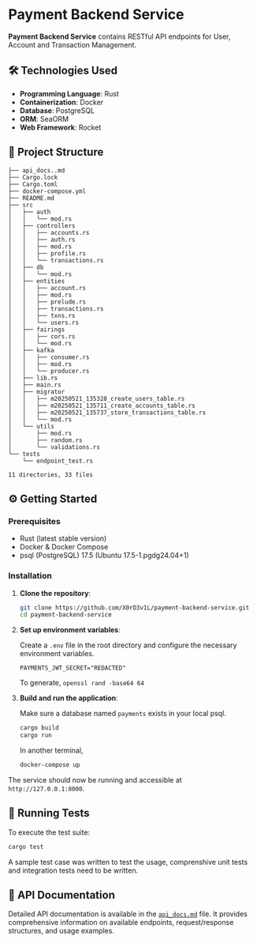 # Payment Backend Service

**Payment Backend Service** contains RESTful API endpoints for User, Account and Transaction Management.

## 🛠️ Technologies Used

* **Programming Language**: Rust
* **Containerization**: Docker
* **Database**: PostgreSQL
* **ORM**: SeaORM
* **Web Framework**: Rocket

## 📁 Project Structure

```
├── api_docs..md
├── Cargo.lock
├── Cargo.toml
├── docker-compose.yml
├── README.md
├── src
│   ├── auth
│   │   └── mod.rs
│   ├── controllers
│   │   ├── accounts.rs
│   │   ├── auth.rs
│   │   ├── mod.rs
│   │   ├── profile.rs
│   │   └── transactions.rs
│   ├── db
│   │   └── mod.rs
│   ├── entities
│   │   ├── account.rs
│   │   ├── mod.rs
│   │   ├── prelude.rs
│   │   ├── transactions.rs
│   │   ├── txns.rs
│   │   └── users.rs
│   ├── fairings
│   │   ├── cors.rs
│   │   └── mod.rs
│   ├── kafka
│   │   ├── consumer.rs
│   │   ├── mod.rs
│   │   └── producer.rs
│   ├── lib.rs
│   ├── main.rs
│   ├── migrator
│   │   ├── m20250521_135328_create_users_table.rs
│   │   ├── m20250521_135711_create_accounts_table.rs
│   │   ├── m20250521_135737_store_transactions_table.rs
│   │   └── mod.rs
│   └── utils
│       ├── mod.rs
│       ├── random.rs
│       └── validations.rs
└── tests
    └── endpoint_test.rs

11 directories, 33 files
```



## ⚙️ Getting Started

### Prerequisites

* Rust (latest stable version)
* Docker & Docker Compose
* psql (PostgreSQL) 17.5 (Ubuntu 17.5-1.pgdg24.04+1)

### Installation

1. **Clone the repository**:

   ```bash
   git clone https://github.com/X0rD3v1L/payment-backend-service.git
   cd payment-backend-service
   ```

2. **Set up environment variables**:

   Create a `.env` file in the root directory and configure the necessary environment variables.
   ```
   PAYMENTS_JWT_SECRET="REDACTED"
   ```

   To generate,
   ```openssl rand -base64 64```


3. **Build and run the application**:
   
   Make sure a database named `payments` exists in your local psql.

   ```bash
   cargo build
   cargo run
   ```

   In another terminal,
   ```bash
   docker-compose up 
   ```

The service should now be running and accessible at `http://127.0.0.1:8000`.

## 🧪 Running Tests

To execute the test suite:

```bash
cargo test
```

A sample test case was written to test the usage, comprenshive unit tests and integration tests need to be written.

## 📄 API Documentation

Detailed API documentation is available in the [`api_docs.md`](./api_docs.md) file. It provides comprehensive information on available endpoints, request/response structures, and usage examples.